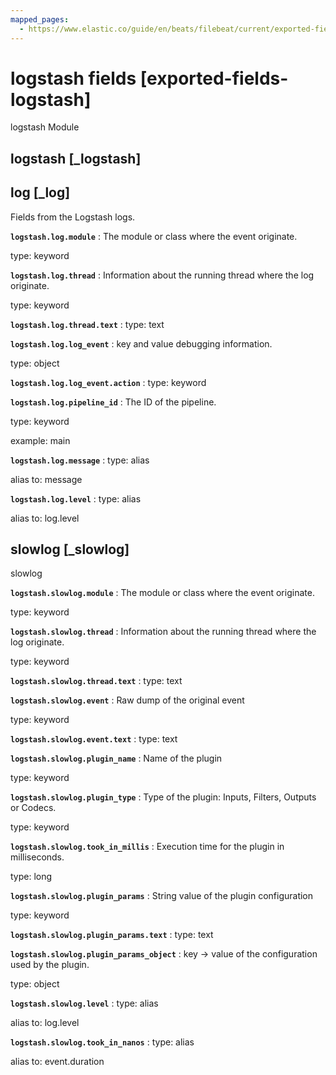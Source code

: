 ```yaml
---
mapped_pages:
  - https://www.elastic.co/guide/en/beats/filebeat/current/exported-fields-logstash.html
---
```


# logstash fields [exported-fields-logstash]

logstash Module


## logstash [_logstash]




## log [_log]

Fields from the Logstash logs.


**`logstash.log.module`**
:   The module or class where the event originate.

type: keyword


**`logstash.log.thread`**
:   Information about the running thread where the log originate.

type: keyword


**`logstash.log.thread.text`**
:   type: text


**`logstash.log.log_event`**
:   key and value debugging information.

type: object


**`logstash.log.log_event.action`**
:   type: keyword


**`logstash.log.pipeline_id`**
:   The ID of the pipeline.

type: keyword

example: main


**`logstash.log.message`**
:   type: alias

alias to: message


**`logstash.log.level`**
:   type: alias

alias to: log.level


## slowlog [_slowlog]

slowlog


**`logstash.slowlog.module`**
:   The module or class where the event originate.

type: keyword


**`logstash.slowlog.thread`**
:   Information about the running thread where the log originate.

type: keyword


**`logstash.slowlog.thread.text`**
:   type: text


**`logstash.slowlog.event`**
:   Raw dump of the original event

type: keyword


**`logstash.slowlog.event.text`**
:   type: text


**`logstash.slowlog.plugin_name`**
:   Name of the plugin

type: keyword


**`logstash.slowlog.plugin_type`**
:   Type of the plugin: Inputs, Filters, Outputs or Codecs.

type: keyword


**`logstash.slowlog.took_in_millis`**
:   Execution time for the plugin in milliseconds.

type: long


**`logstash.slowlog.plugin_params`**
:   String value of the plugin configuration

type: keyword


**`logstash.slowlog.plugin_params.text`**
:   type: text


**`logstash.slowlog.plugin_params_object`**
:   key -> value of the configuration used by the plugin.

type: object


**`logstash.slowlog.level`**
:   type: alias

alias to: log.level


**`logstash.slowlog.took_in_nanos`**
:   type: alias

alias to: event.duration


